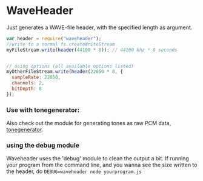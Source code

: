 WaveHeader
====

Just generates a WAVE-file header, with the specified length as argument.

```javascript
var header = require("waveheader");
//write to a normal fs.createWriteStream
myFileStream.write(header(44100 * 8)); // 44100 khz * 8 seconds


// using options (all available options listed)
myOtherFileStream.write(header(22050 * 8, {
  sampleRate: 22050,
  channels: 2,
  bitDepth: 8
}); 
```

### Use with tonegenerator:
Also check out the module for generating tones as raw PCM data,
[tonegenerator](http://npmjs.com/package/tonegenerator).

### using the debug module

Waveheader uses the 'debug' module to clean the output a bit. If running your program from the command line, and you wanna see the size written to the header, do `DEBUG=waveheader node yourprogram.js`
